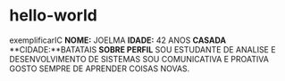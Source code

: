 # hello-world
exemplificarIC
**NOME:** JOELMA
**IDADE:** 42 ANOS
**CASADA**
**CIDADE:**BATATAIS
**SOBRE PERFIL** SOU ESTUDANTE DE ANALISE E DESENVOLVIMENTO DE SISTEMAS SOU COMUNICATIVA E PROATIVA GOSTO SEMPRE DE APRENDER COISAS NOVAS.

